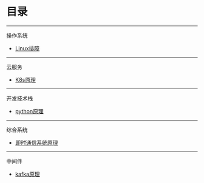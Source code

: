 # 目录

* * *
操作系统
* [Linux排障](linux-troubleshoot.md)




* * *
云服务
* [K8s原理](K8s.md)


* * *
开发技术栈
* [python原理](python.md)



* * *
综合系统
* [即时通信系统原理](im.md)


* * *
中间件
* [kafka原理](kafka.md)
